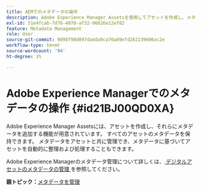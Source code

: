 ```yaml
---
title: AEMでのメタデータの操作
description: Adobe Experience Manager Assetsを使用してアセットを作成し、メタデータを追加する方法を説明します。 AEM Guidesからメタデータを管理する。
exl-id: 51e4fcab-7d76-4070-af32-96626e12ef82
feature: Metadata Management
role: User
source-git-commit: 9898f98d897da4da9ca76a89efd262239606ac2e
workflow-type: tm+mt
source-wordcount: '94'
ht-degree: 1%

---
```


# Adobe Experience Managerでのメタデータの操作 {#id21BJ00QD0XA}

Adobe Experience Manager Assetsには、アセットを作成し、それらにメタデータを追加する機能が用意されています。 すべてのアセットのメタデータを保持できます。 メタデータをアセットと共に管理でき、メタデータに基づいてアセットを自動的に整理および処理することもできます。

Adobe Experience Managerのメタデータ管理について詳しくは、[ デジタルアセットのメタデータの管理 ](https://experienceleague.adobe.com/docs/experience-manager-65/assets/using/metadata.html?lang=ja) を参照してください。

**親トピック：**&#x200B;[ メタデータを管理 ](manage-metadata.md)
